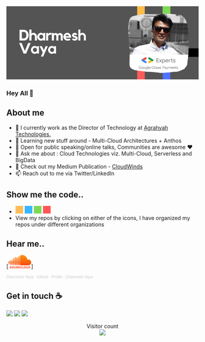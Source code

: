 <img src="https://github.com/drvaya/drvaya/blob/master/drvaya-github-profile.png">

### Hey All 👋

## About me
- 🔭 I currently work as the Director of Technology at [Agrahyah Technologies.](https://agrahyah.com/cloud)
- 🌱 Learning new stuff around - Multi-Cloud Architectures + Anthos
- 🎤 Open for public speaking/online talks, Communities are awesome :heart: 
- 💬 Ask me about : Cloud Technologies viz. Multi-Cloud, Serverless and BigData
- 📝 Check out my Medium Publication - [CloudWinds](https://medium.com/CloudWinds)
- 📫 Reach out to me via Twitter/LinkedIn

## Show me the code..
- [<img height="20px" width="20px" src="https://github.com/drvaya/drvaya/blob/master/GHAmber.png"/>](https://github.com/drvaya-learn) [<img height="20px" width="20px" src="https://github.com/drvaya/drvaya/blob/master/GHBlue.png"/>](https://github.com/drvaya-work) [<img height="20px" width="20px" src="https://github.com/drvaya/drvaya/blob/master/GHGreen.png"/>](https://github.com/drvaya-opensource) [<img height="20px" width="20px" src="https://github.com/drvaya/drvaya/blob/master/GHRed.png"/>](https://github.com/drvaya-plan)
- View my repos by clicking on either of the icons, I have organized my repos under different organizations

## Hear me..
[<img height="35px" width="60px" src="https://github.com/drvaya/drvaya/blob/master/soundcloud.png"/>]
<html width="100%" height="166" scrolling="no" frameborder="no" allow="autoplay" src="https://w.soundcloud.com/player/?url=https%3A//api.soundcloud.com/tracks/861441595&color=%23ff5500&auto_play=true&hide_related=false&show_comments=true&show_user=true&show_reposts=false&show_teaser=true"></html><div style="font-size: 10px; color: #cccccc;line-break: anywhere;word-break: normal;overflow: hidden;white-space: nowrap;text-overflow: ellipsis; font-family: Interstate,Lucida Grande,Lucida Sans Unicode,Lucida Sans,Garuda,Verdana,Tahoma,sans-serif;font-weight: 100;"><a href="https://soundcloud.com/dharmesh-vaya" title="Dharmesh Vaya" target="_blank" style="color: #cccccc; text-decoration: none;">Dharmesh Vaya</a> · <a href="https://soundcloud.com/dharmesh-vaya/github-profile-dharmesh-vaya" title="Github - Profile - Dharmesh Vaya" target="_blank" style="color: #cccccc; text-decoration: none;">Github - Profile - Dharmesh Vaya</a></div>

## Get in touch :coffee:
[<img src="https://img.shields.io/badge/twitter-%231DA1F2.svg?&style=for-the-badge&logo=twitter&logoColor=white" />](https://twitter.com/@DRVaya) [<img src="https://img.shields.io/badge/medium-%2312100E.svg?&style=for-the-badge&logo=medium&logoColor=white" />](https://medium.com/@DRVaya)  [<img src="https://img.shields.io/badge/linkedin-%230077B5.svg?&style=for-the-badge&logo=linkedin&logoColor=white" />](https://www.linkedin.com/in/dharmeshvaya/)


<p align="center"> 
  Visitor count<br>
  <img src="https://profile-counter.glitch.me/drvaya/count.svg" />
</p>
